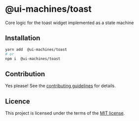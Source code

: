 # @ui-machines/toast

Core logic for the toast widget implemented as a state machine

## Installation

```sh
yarn add  @ui-machines/toast
# or
npm i  @ui-machines/toast
```

## Contribution

Yes please! See the [contributing guidelines](https://github.com/chakra-ui/ui-machines/blob/main/CONTRIBUTING.md) for
details.

## Licence

This project is licensed under the terms of the
[MIT license](https://github.com/chakra-ui/ui-machines/blob/main/LICENSE).
